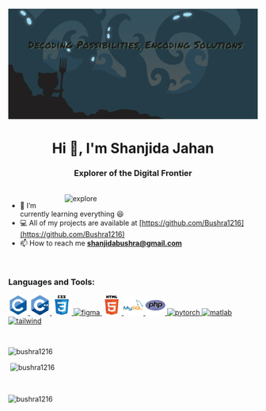 ![MasterHead](https://github.com/Bushra1216/Bushra1216/blob/main/image.png)
<h1 align="center">Hi 👋, I'm Shanjida Jahan</h1>
<h3 align="center">Explorer of the Digital Frontier</h3>
<br>
<img align="right" alt="explore" width="390" src="https://c.tenor.com/GfSX-u7VGM4AAAAC/coding.gif">

- 🌱 I’m currently learning everything 😆
- 💻 All of my projects are available at [https://github.com/Bushra1216](https://github.com/Bushra1216)
- 📫 How to reach me **shanjidabushra@gmail.com**
  
<br>
<h3 align="left">Languages and Tools:</h3>
<p align="left"> <a href="https://www.cprogramming.com/" target="_blank" rel="noreferrer"> <img src="https://raw.githubusercontent.com/devicons/devicon/master/icons/c/c-original.svg" alt="c" width="40" height="40"/> </a> <a href="https://www.w3schools.com/cpp/" target="_blank" rel="noreferrer"> <img src="https://raw.githubusercontent.com/devicons/devicon/master/icons/cplusplus/cplusplus-original.svg" alt="cplusplus" width="40" height="40"/> </a> <a href="https://www.w3schools.com/css/" target="_blank" rel="noreferrer"> <img src="https://raw.githubusercontent.com/devicons/devicon/master/icons/css3/css3-original-wordmark.svg" alt="css3" width="40" height="40"/> </a> <a href="https://www.figma.com/" target="_blank" rel="noreferrer"> <img src="https://www.vectorlogo.zone/logos/figma/figma-icon.svg" alt="figma" width="40" height="40"/> </a> <a href="https://www.w3.org/html/" target="_blank" rel="noreferrer"> <img src="https://raw.githubusercontent.com/devicons/devicon/master/icons/html5/html5-original-wordmark.svg" alt="html5" width="40" height="40"/> </a> <a href="https://www.mysql.com/" target="_blank" rel="noreferrer"> <img src="https://raw.githubusercontent.com/devicons/devicon/master/icons/mysql/mysql-original-wordmark.svg" alt="mysql" width="40" height="40"/> </a> <a href="https://www.php.net" target="_blank" rel="noreferrer"> <img src="https://raw.githubusercontent.com/devicons/devicon/master/icons/php/php-original.svg" alt="php" width="40" height="40"/> </a> <a href="https://pytorch.org/" target="_blank" rel="noreferrer"> <img src="https://www.vectorlogo.zone/logos/pytorch/pytorch-icon.svg" alt="pytorch" width="40" height="40"/> </a> <a href="https://www.mathworks.com/" target="_blank" rel="noreferrer"> <img src="https://upload.wikimedia.org/wikipedia/commons/2/21/Matlab_Logo.png" alt="matlab" width="40" height="40"/> </a> <a href="https://tailwindcss.com/" target="_blank" rel="noreferrer"> <img src="https://www.vectorlogo.zone/logos/tailwindcss/tailwindcss-icon.svg" alt="tailwind" width="40" height="40"/> </a> </p><br>

<p><img align="left" src="https://github-readme-stats.vercel.app/api/top-langs?username=bushra1216&show_icons=true&locale=en&layout=compact" alt="bushra1216" /></p>
<br>

<p>&nbsp;<img align="center" src="https://github-readme-stats.vercel.app/api?username=bushra1216&show_icons=true&locale=en" alt="bushra1216" /></p>
<br>
<p><img align="center" src="https://github-readme-streak-stats.herokuapp.com/?user=bushra1216&" alt="bushra1216" /></p>

